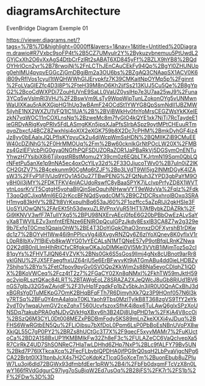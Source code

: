 # diagramsArchitecture

EvenBridge Diagram Exemple 01

https://viewer.diagrams.net/?tags=%7B%7D&highlight=0000ff&layers=1&nav=1&title=Untitled%20Diagram.drawio#R7Vxbc9soFP4t%2B5CZ7UMyulr2Y%2Bykuzvbnemuu5PtUwdL2GYjCxXh2O6vXxAgS4DtbCrFzlRt2sABAT6XD845yFf%2BZLX9hYB8%2BQdOYHrlOcn2yr%2B78rwojNj%2FnLCThJEnCAuCEkFy94Qp%2BgYl0ZHUNUpg0ehIMU4pypvEGGcZjGmDBgjBm2a3OU6bs%2BZgAQ3CNAapSX1ACV0K6jB09vRfIVos1cyuI1tWQHWWhGIJErypkfz7K39CMKaitNpOYMp5p%2Fginnt%2FoLVaGIEZfc4D3l8P%2FteH39M8nO6Kh2jjfSs213KUJ5Cu5Qe%2B8gYpG2%2BcoCdWXPDi7ZouHUVnE9SaLL0VaUZ0yslHp7e3U7aa25wJ9%2Funa3YCq5wVslmRl3VHJ%2F2BswVm9LsTy9WppWjpTunLZokonOYg5vUNMwnWaUlXKau5rAiKXGjpHG1hUg3wBAmF24OCdSt1YWYG8QpSsmNdlI1JBZMW5jlyhE1NX2WXZU1VFQ1IC1lUA%2B%2BViBWkHv0fnYoMrsCEGZWsYkKXeIEzkN7vqWOC11nCOXLnsNq%2BzweMc8m7fyGlO4kQYE1xk7NiTj7RcTaydeE1ieGRDyARigKygPRIv5FdLASmgKKn5jpsXJaPfsSIrbASpz9oytMPtCHEuuRTmqyqZbxcfJ4BCZ8Zwxhlsi4oXlX2eXGK759b8X2Dc7cPHM%2BmkDyhGF4iz4Jz8yy0bEAalxJQLPfIsKYpyuCk2u4djWcpWmSsHDN%2BQMIIKZjB9CMuEEW40cDZiNhG%2F0HrMMOUq%2Fm%2Bw60cknIkGrNtPOcLW20X%2FMBzs4GzlEFVcbPiG0gya0NGfhPQFSDUZORaZOR1JaPBaRkVj5DGSymOnENTuYhwzH7YsibiX8i6TjjlxgstRBstMomu2Y39cm0z6EQbLTKJrtmN19Sqm0QbLQrNFetPu5anXe1p9nNA5ec4oxOcYlLy32d%2F33OJjucoTWv0%2B7uIn0iZ2lKCH2GtZV7%2B4cekunm90CgMq6tZJF%2Bp3LVdT9Wl5jg2lNMtDGyK4IZAsW3%2FFvP1jFlVlJq9YOy1A5Ou27TBwPENG%2FQtNuh3ZYPD3gbPaYM9Oy8H0iI3jMY%2FDKTFKV4nlACUdoRswfC8yBaaSPYK7iLcIvpPrfyZD8X1WVTvtnLosrKrVT5CgtgH5yohaBljQjnSjeOquhjNHwwVYT9eWdvVa%2FqIz%2FdkT3qoQdCJixqMml6EG2rKccBFNQdSyqdcOM%2B9CZtDCRsxhrolBOxq3SRAH1myq83kHV%2BZ1t8VrKxpulhBq653aJ60%2F1ozffcc5aZpRlJi2gkHSIe3FUoSYUOwQN%2FArEKt5h53dwxuZLRVPnxVuR51HT1i7AfBybkZDAZRk%2FGi9lKNVV3wfF7ATuIlYXg5%2BPU98NXErvAEcj0fpE6G20bPBbOwEzALvSaYvXa8TWVILEZv3xnfntEfENze6ENlROpQculGPzJkdv8EsxlB3CA8Z7w2g329e9b7ExfgT0Cmp1QqaisOhW%2BE4T3DoYiGpkOhaO3nnxzDOFXyrshB1rDKwdc1z7%2BOYyH1Ww46i9nPPlcvVg4i8XvgvRNZQy6Z6zlYoXQnev8K0yfIxV1rL0pR8lbXy7f1BjEvb8kwWYG01vYECALsN1MTQNeE57yP9otBfqjLRnKZNwaO2K2dlB0nILlmHIhRtjCfxCRfgkwOKaJoDlMKei0Vl5Mr3VVtiB1iMjmToz5q2cI81qyYs%2FHVTJlQN64VZVK%2BNs0Gk6S5sGos9llmj4gNx8cUBnot9arRr8yklGNU%2FJX5FFaegfhxUZ64rjU5e6ErBFwvvKt9jATGmABu4dd0ieLHDBZy7Shjhq%2BYp%2FetCfpov9pyGv0SVOQp2KkWjm2s8BNa5eyoCDIqhZ1iQDX%2BKoVWCeq%2Fcz4tT2z7%2FGaCY02Xn8qNMxI%2FkhTW59mJktH59qc2vipRLsztQKac84LRT%2BTAWgEoLZ8SRAZA2XJeQWcJ8uGb8RiUd1BV6nGS7gIbJ32G5wZAvjdF%2F31yHp1FzgdkFp1bZv5bkJn3jIR0U0QnACxBhJ3dxBGRsYgDTuMEKpG7OmK2BHqBFqFTh7R6DjmyhXk7Qz3P9HOnf057N6l3ky7RTSq%2BFu0Y4mA4alqixT0KLYaoh9Tbs0MzlTylkB8T368zgVS9TfY2eYk2ydT0y1wqaUvmGV2ceZqhxT560UcvfszoxSfhK4j8px6TuLAwQ6glxSPzXoUNSDq7takubPRA0gNJDyQVkHgXBxy6h3B24Dj8UlgPHD1w%2FKjA4V8ccOi%2BSzQ6M3CYL0Dt008MEZxPBDBmFodySKS89mLnZkeXXXj4vJDuq%2BFHS6WwRGtbEN5Qu%2FLiOibsu7bXfDoL0Ppm6LsP0PbBoEsNBnUVoPX8wXkjQL55C7gP0PY2%2BRZs8hUCtGc3T7X%2F9qecF5xyvMAMr7%2FuKUctoCa%2BD2A1S8BxUP1fKMBMIkFw32Zh8eF3c%2FULAZeCC6VaQcIvepXa5R7CirRkZ4UD7ShSONReC7HlaTwLDHhd6ZHp7NxP%2BLc9fALFY79Bv5UN%2Bkd7P76lXTkcaXcq%2FecFLbvblQPDHA0jfPG9rQ0sqH2LbPvaVjgcNPg6CA22Brbt0lX31tpnbJcX4s7H2CoKdpKzTlcqG5oXceTm%2BuonEbub8uZPIuW7Lu3oj6dld72BGWx93dfmbfdEer1pRW%2B4i%2FbFb0dxgmFTcVzX8n0LwY166fRVdGdgurC97lyg7oSuBjqW2Ed7usOq%2B28jFS%2FK7r%2FS1b%2F%2FDw%3D%3D
